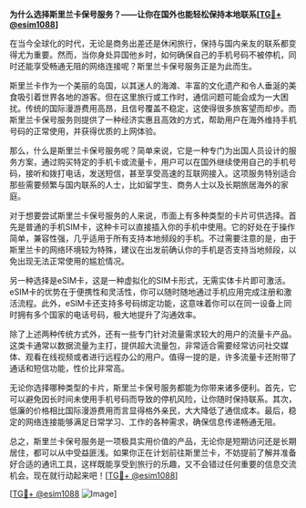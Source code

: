 **为什么选择斯里兰卡保号服务？——让你在国外也能轻松保持本地联系[[TG💪+ @esim1088](https://t.me/s/esim1088)]**

在当今全球化的时代，无论是商务出差还是休闲旅行，保持与国内亲友的联系都变得尤为重要。然而，当你身处异国他乡时，如何确保自己的手机号码不被停机，同时还能享受畅通无阻的网络连接呢？斯里兰卡保号服务正是为此而生。

斯里兰卡作为一个美丽的岛国，以其迷人的海滩、丰富的文化遗产和令人垂涎的美食吸引着世界各地的游客。但在这里旅行或工作时，通信问题可能会成为一大困扰。传统的国际漫游费用高昂，且信号覆盖不稳定，这使得很多旅客望而却步。而斯里兰卡保号服务则提供了一种经济实惠且高效的方式，帮助用户在海外维持手机号码的正常使用，并获得优质的上网体验。

那么，什么是斯里兰卡保号服务呢？简单来说，它是一种专门为出国人员设计的服务方案，通过购买特定的手机卡或流量卡，用户可以在国外继续使用自己的手机号码，接听和拨打电话，发送短信，甚至享受高速的互联网接入。这项服务特别适合那些需要频繁与国内联系的人士，比如留学生、商务人士以及长期旅居海外的家庭。

对于想要尝试斯里兰卡保号服务的人来说，市面上有多种类型的卡片可供选择。首先是普通的手机SIM卡，这种卡可以直接插入你的手机中使用。它的好处在于操作简单，兼容性强，几乎适用于所有支持本地频段的手机。不过需要注意的是，由于斯里兰卡的网络环境较为特殊，建议在出发前确认你的手机是否支持当地频段，以免出现无法正常使用的尴尬情况。

另一种选择是eSIM卡，这是一种虚拟化的SIM卡形式，无需实体卡片即可激活。eSIM卡的优势在于便携性和灵活性，你可以随时随地通过手机应用完成注册和激活流程。此外，eSIM卡还支持多号码绑定功能，这意味着你可以在同一设备上同时拥有多个国家的电话号码，极大地提升了沟通效率。

除了上述两种传统方式外，还有一些专门针对流量需求较大的用户的流量卡产品。这类卡通常以数据流量为主打，提供超大流量包，非常适合需要经常访问社交媒体、观看在线视频或者进行远程办公的用户。值得一提的是，许多流量卡还附带了通话和短信功能，性价比非常高。

无论你选择哪种类型的卡片，斯里兰卡保号服务都能为你带来诸多便利。首先，它可以避免因长时间未使用手机号码而导致的停机风险，让你随时保持联系。其次，低廉的价格相比国际漫游费用而言显得格外亲民，大大降低了通信成本。最后，稳定的网络连接能够满足日常学习、工作的各种需求，确保信息传递畅通无阻。

总之，斯里兰卡保号服务是一项极具实用价值的产品，无论你是短期访问还是长期居住，都可以从中受益匪浅。如果你正在计划前往斯里兰卡，不妨提前了解并准备好合适的通讯工具，这样既能享受到旅行的乐趣，又不会错过任何重要的信息交流机会。现在就行动起来吧！[[TG💪+ @esim1088](https://t.me/s/esim1088)]

[[TG💪+ @esim1088](https://t.me/s/esim1088) ![Image](https://i.postimg.cc/4NQfJmqS/Snipaste-2025-05-13-00-14-12.png)]